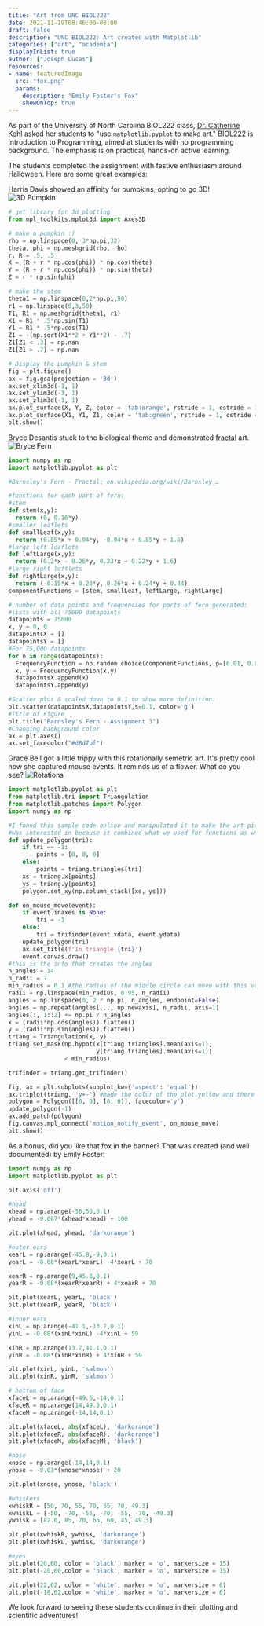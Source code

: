 ```yaml
---
title: "Art from UNC BIOL222"
date: 2021-11-19T08:46:00-08:00
draft: false
description: "UNC BIOL222: Art created with Matplotlib"
categories: ["art", "academia"]
displayInList: true
author: ["Joseph Lucas"]
resources:
- name: featuredImage
  src: "fox.png"
  params:
    description: "Emily Foster's Fox"
    showOnTop: true
---
```


As part of the University of North Carolina BIOL222 class, [Dr. Catherine Kehl](https://twitter.com/tylikcat) asked her students to "use `matplotlib.pyplot` to make art." BIOL222 is Introduction to Programming, aimed at students with no programming background. The emphasis is on practical, hands-on active learning.

The students completed the assignment with festive enthusiasm around Halloween. Here are some great examples:

Harris Davis showed an affinity for pumpkins, opting to go 3D!
![3D Pumpkin](pumpkin.png)
```python
# get library for 3d plotting
from mpl_toolkits.mplot3d import Axes3D

# make a pumpkin :) 
rho = np.linspace(0, 3*np.pi,32)
theta, phi = np.meshgrid(rho, rho)
r, R = .5, .5
X = (R + r * np.cos(phi)) * np.cos(theta)
Y = (R + r * np.cos(phi)) * np.sin(theta)
Z = r * np.sin(phi)

# make the stem
theta1 = np.linspace(0,2*np.pi,90)
r1 = np.linspace(0,3,50)
T1, R1 = np.meshgrid(theta1, r1)
X1 = R1 * .5*np.sin(T1)
Y1 = R1 * .5*np.cos(T1)
Z1 = -(np.sqrt(X1**2 + Y1**2) - .7)
Z1[Z1 < .3] = np.nan
Z1[Z1 > .7] = np.nan

# Display the pumpkin & stem
fig = plt.figure()
ax = fig.gca(projection = '3d')
ax.set_xlim3d(-1, 1)
ax.set_ylim3d(-1, 1)
ax.set_zlim3d(-1, 1)
ax.plot_surface(X, Y, Z, color = 'tab:orange', rstride = 1, cstride = 1)
ax.plot_surface(X1, Y1, Z1, color = 'tab:green', rstride = 1, cstride = 1)
plt.show()
```

Bryce Desantis stuck to the biological theme and demonstrated [fractal](https://en.wikipedia.org/wiki/Fractal) art.
![Bryce Fern](leaf.png)
```python
import numpy as np
import matplotlib.pyplot as plt

#Barnsley's Fern - Fractal; en.wikipedia.org/wiki/Barnsley_…

#functions for each part of fern:
#stem
def stem(x,y):
  return (0, 0.16*y)
#smaller leaflets
def smallLeaf(x,y):
  return (0.85*x + 0.04*y, -0.04*x + 0.85*y + 1.6)
#large left leaflets
def leftLarge(x,y):
  return (0.2*x - 0.26*y, 0.23*x + 0.22*y + 1.6)
#large right leftlets
def rightLarge(x,y):
  return (-0.15*x + 0.28*y, 0.26*x + 0.24*y + 0.44)
componentFunctions = [stem, smallLeaf, leftLarge, rightLarge]

# number of data points and frequencies for parts of fern generated:
#lists with all 75000 datapoints
datapoints = 75000
x, y = 0, 0
datapointsX = []
datapointsY = []
#For 75,000 datapoints
for n in range(datapoints):
  FrequencyFunction = np.random.choice(componentFunctions, p=[0.01, 0.85, 0.07, 0.07])
  x, y = FrequencyFunction(x,y)
  datapointsX.append(x)
  datapointsY.append(y)

#Scatter plot & scaled down to 0.1 to show more definition:
plt.scatter(datapointsX,datapointsY,s=0.1, color='g')
#Title of Figure
plt.title("Barnsley's Fern - Assignment 3")
#Changing background color
ax = plt.axes()
ax.set_facecolor("#d8d7bf")
```

Grace Bell got a little trippy with this rotationally semetric art. It's pretty cool how she captured mouse events. It reminds us of a flower. What do you see?
![Rotations](rotations.png)
```python
import matplotlib.pyplot as plt
from matplotlib.tri import Triangulation
from matplotlib.patches import Polygon
import numpy as np

#I found this sample code online and manipulated it to make the art piece! 
#was interested in because it combined what we used for functions as well as what we used for plotting with (x,y)
def update_polygon(tri):
    if tri == -1:
        points = [0, 0, 0]
    else:
        points = triang.triangles[tri]
    xs = triang.x[points]
    ys = triang.y[points]
    polygon.set_xy(np.column_stack([xs, ys]))

def on_mouse_move(event):
    if event.inaxes is None:
        tri = -1
    else:
        tri = trifinder(event.xdata, event.ydata)
    update_polygon(tri)
    ax.set_title(f'In triangle {tri}')
    event.canvas.draw()
#this is the info that creates the angles 
n_angles = 14
n_radii = 7
min_radius = 0.1 #the radius of the middle circle can move with this variable 
radii = np.linspace(min_radius, 0.95, n_radii)
angles = np.linspace(0, 2 * np.pi, n_angles, endpoint=False)
angles = np.repeat(angles[..., np.newaxis], n_radii, axis=1)
angles[:, 1::2] += np.pi / n_angles
x = (radii*np.cos(angles)).flatten()
y = (radii*np.sin(angles)).flatten()
triang = Triangulation(x, y)
triang.set_mask(np.hypot(x[triang.triangles].mean(axis=1),
                         y[triang.triangles].mean(axis=1))
                < min_radius)

trifinder = triang.get_trifinder()

fig, ax = plt.subplots(subplot_kw={'aspect': 'equal'})
ax.triplot(triang, 'y+-') #made the color of the plot yellow and there are "+" for the data points but you can't really see them because of the lines crossing 
polygon = Polygon([[0, 0], [0, 0]], facecolor='y')
update_polygon(-1)
ax.add_patch(polygon)
fig.canvas.mpl_connect('motion_notify_event', on_mouse_move)
plt.show()
```

As a bonus, did you like that fox in the banner? That was created (and well documented) by Emily Foster!
```python
import numpy as np
import matplotlib.pyplot as plt

plt.axis('off')

#head
xhead = np.arange(-50,50,0.1)
yhead = -0.007*(xhead*xhead) + 100

plt.plot(xhead, yhead, 'darkorange')

#outer ears
xearL = np.arange(-45.8,-9,0.1)
yearL = -0.08*(xearL*xearL) -4*xearL + 70

xearR = np.arange(9,45.8,0.1)
yearR = -0.08*(xearR*xearR) + 4*xearR + 70

plt.plot(xearL, yearL, 'black')
plt.plot(xearR, yearR, 'black')

#inner ears
xinL = np.arange(-41.1,-13.7,0.1)
yinL = -0.08*(xinL*xinL) -4*xinL + 59

xinR = np.arange(13.7,41.1,0.1)
yinR = -0.08*(xinR*xinR) + 4*xinR + 59

plt.plot(xinL, yinL, 'salmon')
plt.plot(xinR, yinR, 'salmon')

# bottom of face
xfaceL = np.arange(-49.6,-14,0.1)
xfaceR = np.arange(14,49.3,0.1)
xfaceM = np.arange(-14,14,0.1)

plt.plot(xfaceL, abs(xfaceL), 'darkorange')
plt.plot(xfaceR, abs(xfaceR), 'darkorange')
plt.plot(xfaceM, abs(xfaceM), 'black')

#nose
xnose = np.arange(-14,14,0.1)
ynose = -0.03*(xnose*xnose) + 20

plt.plot(xnose, ynose, 'black')

#whiskers
xwhiskR = [50, 70, 55, 70, 55, 70, 49.3]
xwhiskL = [-50, -70, -55, -70, -55, -70, -49.3]
ywhisk = [82.6, 85, 70, 65, 60, 45, 49.3]

plt.plot(xwhiskR, ywhisk, 'darkorange')
plt.plot(xwhiskL, ywhisk, 'darkorange')

#eyes
plt.plot(20,60, color = 'black', marker = 'o', markersize = 15)
plt.plot(-20,60,color = 'black', marker = 'o', markersize = 15)

plt.plot(22,62, color = 'white', marker = 'o', markersize = 6)
plt.plot(-18,62,color = 'white', marker = 'o', markersize = 6)
```

We look forward to seeing these students continue in their plotting and scientific adventures!
